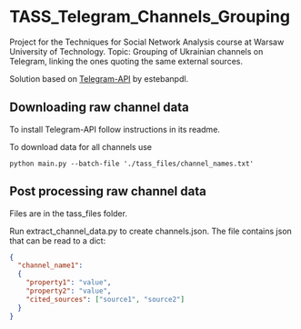 # TASS_Telegram_Channels_Grouping
Project for the Techniques for Social Network Analysis course at Warsaw University of Technology. Topic: Grouping of Ukrainian channels on Telegram, linking the ones quoting the same external sources.

Solution based on [Telegram-API](https://github.com/estebanpdl/telegram-tracker) by estebanpdl.

## Downloading raw channel data

To install Telegram-API follow instructions in its readme.

To download data for all channels use

    python main.py --batch-file './tass_files/channel_names.txt'

## Post processing raw channel data
Files are in the tass_files folder.

Run extract_channel_data.py to create channels.json. The file contains json that can be read to a dict: 
```json
{
  "channel_name1": 
  {
    "property1": "value",
    "property2": "value",
    "cited_sources": ["source1", "source2"]
  }
}
```